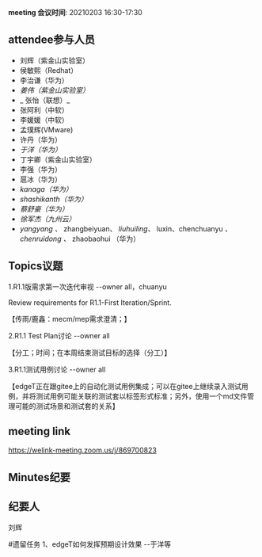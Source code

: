 **meeting 会议时间**: 20210203 16:30-17:30

## attendee参与人员
- 刘辉（紫金山实验室）
-  侯敏熙（Redhat） 
- 李治谦（华为） 
-   _姜伟（紫金山实验室）_  
- _ 张怡（联想）_ 
- 张阿利（中软）
- 李媛媛（中软）
- 孟璞辉(VMware) 
- 许丹（华为）
-  _于洋（华为）_   
-  丁宇卿（紫金山实验室）
-   李强（华为） 
-  扈冰（华为） 
-    _kanaga（华为）_  
-  _shashikanth（华为）_ 
-  _蔡舒豪（华为）_ 
-  _徐军杰（九州云）_ 
- _yangyang 、_ zhangbeiyuan、 _liuhuiling、_  luxin、chenchuanyu 、 _chenruidong 、_ zhaobaohui   （华为）

## Topics议题

1.R1.1版需求第一次迭代审视 --owner all，chuanyu

Review requirements for R1.1-First Iteration/Sprint.

【传雨/鹿鑫：mecm/mep需求澄清；】

2.R1.1 Test Plan讨论 --owner all

【分工；时间；在本周结束测试目标的选择（分工）】

3.R1.1测试用例讨论 --owner all

【edgeT正在跟gitee上的自动化测试用例集成；可以在gitee上继续录入测试用例，并将测试用例可能关联的测试套以标签形式标准；另外，使用一个md文件管理可能的测试场景和测试套的关系】

## meeting link
https://welink-meeting.zoom.us/j/869700823

## Minutes纪要
## 纪要人
刘辉

#遗留任务
1、edgeT如何发挥预期设计效果 --于洋等